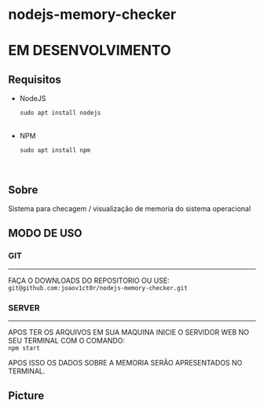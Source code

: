 # nodejs-memory-checker

<h1>EM DESENVOLVIMENTO</h1>

<h2>Requisitos</h2>

<ul>
  <li>NodeJS</li>
  <p><code>sudo apt install nodejs</code></p>
  <br>
  <li>NPM</li>
  <p><code>sudo apt install npm</code></p>
  <br>
</ul>

<h2>Sobre</h2>

<p>Sistema para checagem / visualização de memoria do sistema operacional</p>

<h2>MODO DE USO</h2>

<h3>GIT</h3>
<hr>

<p>FAÇA O DOWNLOADS DO REPOSITORIO OU USE:<br><code>git@github.com:joaov1ct0r/nodejs-memory-checker.git</code></p>

<h3>SERVER</h3>
<hr>

<p>APOS TER OS ARQUIVOS EM SUA MAQUINA INICIE O SERVIDOR WEB NO SEU TERMINAL COM O COMANDO:<br><code>npm start</code></p>

<p>APOS ISSO OS DADOS SOBRE A MEMORIA SERÃO APRESENTADOS NO TERMINAL.</p>

<h2>Picture</h2>
